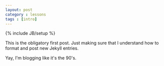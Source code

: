 ```yaml
---
layout: post
category : lessons
tags : [intro]
---
```

{% include JB/setup %}

This is the obligatory first post. Just making sure that I understand how to format and post new Jekyll entries.

Yay, I'm blogging like it's the 90's.

